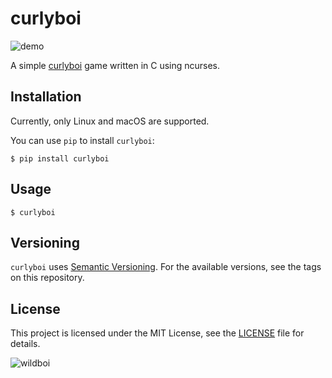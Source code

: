 # curlyboi

![demo](https://github.com/vinayak-mehta/curlyboi/raw/master/curlyboi.gif)

A simple [curlyboi](https://github.com/glasnt/curlyboi) game written in C using ncurses.

## Installation

Currently, only Linux and macOS are supported.

You can use `pip` to install `curlyboi`:

```
$ pip install curlyboi
```

## Usage

```
$ curlyboi
```

## Versioning

`curlyboi` uses [Semantic Versioning](https://semver.org/). For the available versions, see the tags on this repository.

## License

This project is licensed under the MIT License, see the [LICENSE](https://raw.githubusercontent.com/vinayak-mehta/curlyboi/master/LICENSE) file for details.

![wildboi](https://github.com/vinayak-mehta/curlyboi/raw/master/wildboi.gif)

